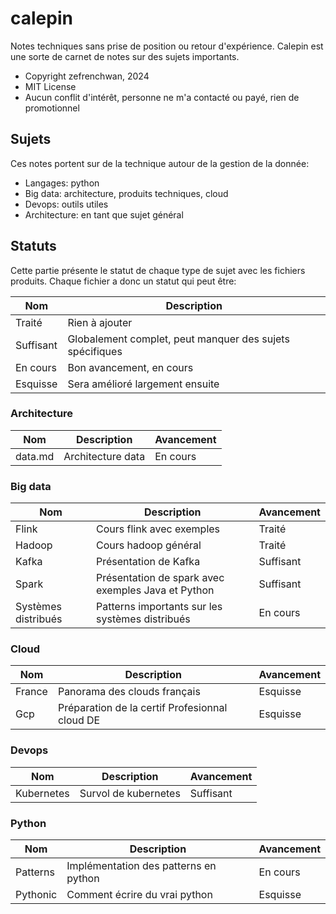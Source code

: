 # calepin

Notes techniques sans prise de position ou retour d'expérience. 
Calepin est une sorte de carnet de notes sur des sujets importants. 


* Copyright zefrenchwan, 2024
* MIT License
* Aucun conflit d'intérêt, personne ne m'a contacté ou payé, rien de promotionnel

## Sujets 

Ces notes portent sur de la technique autour de la gestion de la donnée:
* Langages: python
* Big data: architecture, produits techniques, cloud 
* Devops: outils utiles 
* Architecture: en tant que sujet général

## Statuts 

Cette partie présente le statut de chaque type de sujet avec les fichiers produits. 
Chaque fichier a donc un statut qui peut être: 

| Nom | Description |
|----------|----------|
| Traité | Rien à ajouter |
| Suffisant | Globalement complet, peut manquer des sujets spécifiques |
| En cours | Bon avancement, en cours |
| Esquisse | Sera amélioré largement ensuite |

### Architecture

| Nom | Description | Avancement |
|-----------|----------|----------|
| data.md | Architecture data | En cours |

### Big data 

| Nom | Description | Avancement |
|-----------|----------|----------|
| Flink | Cours flink avec exemples | Traité |
| Hadoop | Cours hadoop général | Traité |
| Kafka | Présentation de Kafka | Suffisant |
| Spark | Présentation de spark avec exemples Java et Python | Suffisant |
| Systèmes distribués | Patterns importants sur les systèmes distribués | En cours |

### Cloud 

| Nom | Description | Avancement |
|-----------|----------|----------|
| France | Panorama des clouds français | Esquisse |
| Gcp | Préparation de la certif Profesionnal cloud DE | Esquisse |

### Devops 


| Nom | Description | Avancement |
|-----------|----------|----------|
| Kubernetes | Survol de kubernetes | Suffisant |

### Python 

| Nom | Description | Avancement |
|-----------|----------|----------|
| Patterns | Implémentation des patterns en python | En cours |
| Pythonic | Comment écrire du vrai python | Esquisse |
